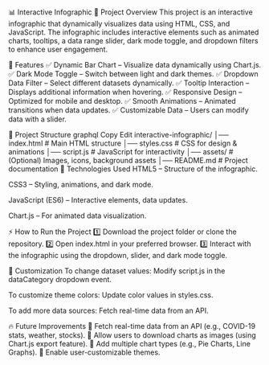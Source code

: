 📊 Interactive Infographic
🚀 Project Overview
This project is an interactive infographic that dynamically visualizes data using HTML, CSS, and JavaScript. The infographic includes interactive elements such as animated charts, tooltips, a data range slider, dark mode toggle, and dropdown filters to enhance user engagement.

🎯 Features
✅ Dynamic Bar Chart – Visualize data dynamically using Chart.js.
✅ Dark Mode Toggle – Switch between light and dark themes.
✅ Dropdown Data Filter – Select different datasets dynamically.
✅ Tooltip Interaction – Displays additional information when hovering.
✅ Responsive Design – Optimized for mobile and desktop.
✅ Smooth Animations – Animated transitions when data updates.
✅ Customizable Data – Users can modify data with a slider.

📂 Project Structure
graphql
Copy
Edit
interactive-infographic/
│── index.html       # Main HTML structure
│── styles.css       # CSS for design & animations
│── script.js        # JavaScript for interactivity
│── assets/          # (Optional) Images, icons, background assets
│── README.md        # Project documentation
📜 Technologies Used
HTML5 – Structure of the infographic.

CSS3 – Styling, animations, and dark mode.

JavaScript (ES6) – Interactive elements, data updates.

Chart.js – For animated data visualization.

⚡ How to Run the Project
1️⃣ Download the project folder or clone the repository.
2️⃣ Open index.html in your preferred browser.
3️⃣ Interact with the infographic using the dropdown, slider, and dark mode toggle.

🎨 Customization
To change dataset values: Modify script.js in the dataCategory dropdown event.

To customize theme colors: Update color values in styles.css.

To add more data sources: Fetch real-time data from an API.

🔥 Future Improvements
🔹 Fetch real-time data from an API (e.g., COVID-19 stats, weather, stocks).
🔹 Allow users to download charts as images (using Chart.js export feature).
🔹 Add multiple chart types (e.g., Pie Charts, Line Graphs).
🔹 Enable user-customizable themes.

